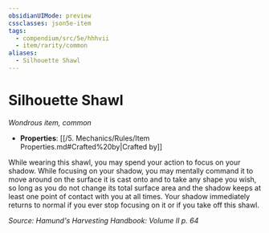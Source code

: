 ```yaml
---
obsidianUIMode: preview
cssclasses: json5e-item
tags:
  - compendium/src/5e/hhhvii
  - item/rarity/common
aliases:
  - Silhouette Shawl
---
```

# Silhouette Shawl
*Wondrous item, common*  

- **Properties**: [[/5. Mechanics/Rules/Item Properties.md#Crafted%20by\|Crafted by]]

While wearing this shawl, you may spend your action to focus on your shadow. While focusing on your shadow, you may mentally command it to move around on the surface it is cast onto and to take any shape you wish, so long as you do not change its total surface area and the shadow keeps at least one point of contact with you at all times. Your shadow immediately returns to normal if you ever stop focusing on it or if you take off this shawl.

*Source: Hamund's Harvesting Handbook: Volume II p. 64*
